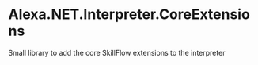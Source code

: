 # Alexa.NET.Interpreter.CoreExtensions
Small library to add the core SkillFlow extensions to the interpreter
